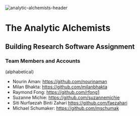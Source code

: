 ![analytic-alchemists-header](https://github.com/analytic-alchemists/.github/assets/3884360/ee85bac7-a986-424b-a314-eaf13505d9db)
# The Analytic Alchemists

## Building Research Software Assignment

### Team Members and Accounts
(alphabetical)
- Nourin Aman: https://github.com/nourinaman
- Milan Bhakta: https://github.com/milanbhakta
- Raymond Fong: https://github.com/rfong1
- Suzanne Michie: https://github.com/suzannemichie
- Siti Nurfaezah Binti Zahari https://github.com/faezahari
- Michael Schumaker: https://github.com/mschumak


